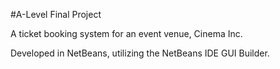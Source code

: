 #A-Level Final Project

A ticket booking system for an event venue, Cinema Inc.

Developed in NetBeans, utilizing the NetBeans IDE GUI Builder.
